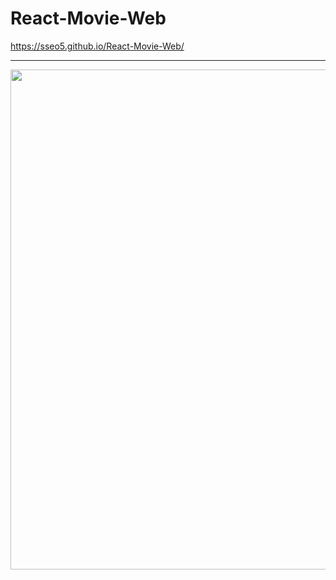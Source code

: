 # React-Movie-Web

https://sseo5.github.io/React-Movie-Web/

---

<img width="800" src="https://github.com/SSEO5/React-Movie-Web/assets/97823296/8c61daee-378c-4e4a-9fef-3570982a4506">
